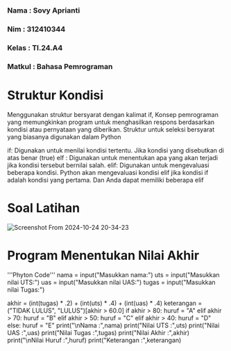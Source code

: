 ### Nama : Sovy Aprianti
### Nim : 312410344
### Kelas : TI.24.A4
### Matkul : Bahasa Pemrograman

# Struktur Kondisi


Menggunakan struktur bersyarat dengan kalimat if, Konsep pemrograman yang memungkinkan program untuk menghasilkan respons berdasarkan kondisi atau pernyataan yang diberikan. Struktur untuk seleksi bersyarat yang biasanya digunakan dalam Python

if: Digunakan untuk menilai kondisi tertentu. Jika kondisi yang disebutkan di atas benar (true)
elf : Digunakan untuk menentukan apa yang akan terjadi jika kondisi tersebut bernilai salah.
elif: Digunakan untuk mengevaluasi beberapa kondisi. Python akan mengevaluasi kondisi elif jika kondisi if adalah kondisi yang pertama. Dan Anda dapat memiliki beberapa elif

# Soal Latihan

![Screenshot From 2024-10-24 20-34-23](https://github.com/user-attachments/assets/eb5e67d9-1744-45a6-b247-8375d395d2fd)


# Program Menentukan Nilai Akhir

'''Phyton Code'''
nama = input("Masukkan nama:")
uts = input("Masukkan nilai UTS:")
uas = input("Masukkan nilai UAS:")
tugas = input("Masukkan nilai Tugas:")

akhir = (int(tugas) * .2) + (int(uts) * .4) + (int(uas) * .4)
keterangan = ("TIDAK LULUS", "LULUS")[akhir > 60.0]
if akhir > 80:
    huruf = "A"
elif akhir > 70:
    huruf = "B"
elif akhir > 50:
    huruf = "C"
elif akhir > 40:
    huruf = "D"
else:
    huruf = "E"
print("\nNama :",nama)
print("Nilai UTS :",uts)
print("Nilai UAS :",uas)
print("Nilai Tugas :",tugas)
print("Nilai Akhir :",akhir)
print("\nNilai Huruf :",huruf)
print("Keterangan :",keterangan)
